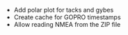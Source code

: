 - Add polar plot for tacks and gybes
- Create cache for GOPRO timestamps
- Allow reading NMEA from the ZIP file 

